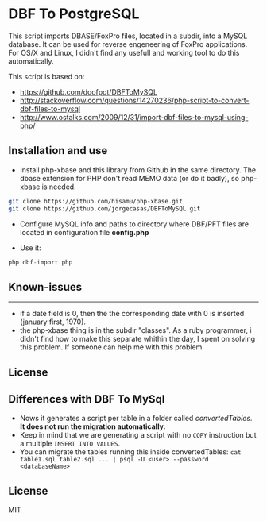 DBF To PostgreSQL 
========================================================================================================================

This script imports DBASE/FoxPro files, located in a subdir, into a MySQL database. It can be used for reverse
engeneering of FoxPro applications. For OS/X and Linux, I didn't find any usefull and working tool to do this
automatically.

This script is based on: 

* https://github.com/doofpot/DBFToMySQL
* http://stackoverflow.com/questions/14270236/php-script-to-convert-dbf-files-to-mysql
* http://www.ostalks.com/2009/12/31/import-dbf-files-to-mysql-using-php/


Installation and use
------------------------------------------------------------------------------------------------------------------------

* Install php-xbase and this library from Github in the same directory. The dbase extension for PHP don't read MEMO data (or do it badly), so php-xbase is needed.

```bash
git clone https://github.com/hisamu/php-xbase.git
git clone https://github.com/jorgecasas/DBFToMySQL.git

```
* Configure MySQL info and paths to directory where DBF/PFT files are located in configuration file **config.php**

* Use it:

```php
php dbf-import.php
```

Known-issues
-----------------------------------------
<!-- @import "[TOC]" {cmd="toc" depthFrom=1 depthTo=6 orderedList=false} -->

<!-- code_chunk_output -->



<!-- /code_chunk_output -->
-------------------------------------------------------------------------------

- if a date field is 0, then the the corresponding date with 0 is inserted (january first, 1970).
- the php-xbase thing is in the subdir "classes". As a ruby programmer, i didn't find how to make this separate whithin the day, I spent on solving this problem. If someone can help me with this problem.

License
------------------------------------------------------------------------------------------------------------------------

Differences with DBF To MySql
------------------------------------------------------------------------------------------------------------------------

- Nows it generates a script per table in a folder called *convertedTables*. **It does not run the migration automatically.**
- Keep in mind that we are generating a script with no `COPY` instruction but a multiple `INSERT INTO VALUES`.
- You can migrate the tables running this inside convertedTables:
 `cat table1.sql table2.sql ... | psql -U <user> --password <databaseName>`

License
------------------------------------------------------------------------------------------------------------------------

MIT

